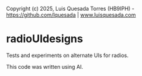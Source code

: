 Copyright (c) 2025, Luis Quesada Torres (HB9IPH) - https://github.com/lquesada | www.luisquesada.com

# radioUIdesigns

Tests and experiments on alternate UIs for radios.

This code was written using AI.
